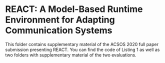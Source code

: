 # REACT: A Model-Based Runtime Environment for Adapting Communication Systems

This folder contains supplementary material of the ACSOS 2020 full paper submission presenting REACT. You can find the code of Listing 1 as well as two folders with supplementary material of the two evaluations.